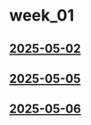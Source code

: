 # week_01 <!-- markmap: foldAll -->
## [2025-05-02](2025-05-02/2025-05-02.html)
## [2025-05-05](2025-05-05/2025-05-05.html)
## [2025-05-06](2025-05-06/2025-05-06.html)

